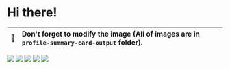 # Hi there! 


| :bell: | Don't forget to modify the image (All of images are in `profile-summary-card-output` folder). |
| :-------: | :-------------------------------------------------------------------------------------------------------- |

[![](https://raw.githubusercontent.com/OlangJaq/github-profile-summary-cards-example/master/profile-summary-card-output/vue/0-profile-details.svg)](https://github.com/vn7n24fzkq/github-profile-summary-cards)
[![](https://raw.githubusercontent.com/OlangJaq/github-profile-summary-cards-example/master/profile-summary-card-output/vue/1-repos-per-language.svg)](https://github.com/OlangJaq/github-profile-summary-cards) [![](https://raw.githubusercontent.com/OlangJaq/github-profile-summary-cards-example/master/profile-summary-card-output/vue/2-most-commit-language.svg)](https://github.com/OlangJaq/github-profile-summary-cards)
[![](https://raw.githubusercontent.com/OlangJaq/github-profile-summary-cards-example/master/profile-summary-card-output/vue/3-stats.svg)](https://github.com/OlangJaq/github-profile-summary-cards) [![](https://raw.githubusercontent.com/OlangJaq/github-profile-summary-cards-example/master/profile-summary-card-output/vue/4-productive-time.svg)](https://github.com/OlangJaq/github-profile-summary-cards)



